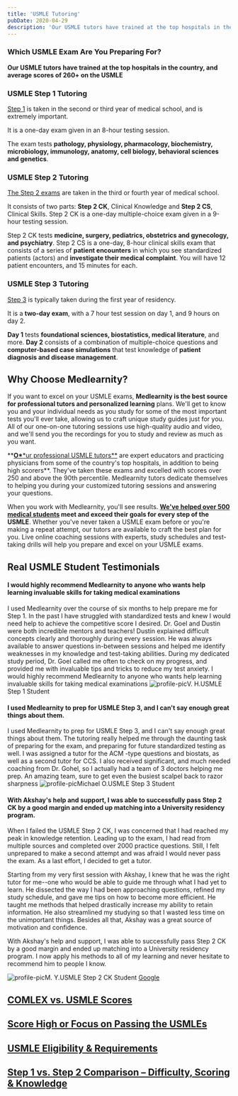 ```yaml
---
title: 'USMLE Tutoring'
pubDate: 2020-04-29
description: 'Our USMLE tutors have trained at the top hospitals in the country, and average scores of 260+ on the USMLE.'
---
```


### Which USMLE Exam Are You Preparing For?

**Our USMLE tutors have trained at the top hospitals in the country, and average scores of 260+ on the USMLE**

### USMLE Step 1 Tutoring

[Step 1](https://www.medlearnity.com/usmle-tutoring-step-1/) is taken in the second or third year of medical school, and is extremely important.

It is a one-day exam given in an 8-hour testing session. 

The exam tests **pathology, physiology, pharmacology, biochemistry, microbiology, immunology, anatomy, cell biology, behavioral sciences and genetics**.

### USMLE Step 2 Tutoring

[The Step 2 exams](https://www.medlearnity.com/step-2ck-usmle/) are taken in the third or fourth year of medical school.

It consists of two parts: **Step 2 CK**, Clinical Knowledge and **Step 2 CS**, Clinical Skills. Step 2 CK is a one-day multiple-choice exam given in a 9-hour testing session.

Step 2 CK tests **medicine, surgery, pediatrics, obstetrics and gynecology, and psychiatry**. Step 2 CS is a one-day, 8-hour clinical skills exam that consists of a series of **patient encounters** in which you see standardized patients (actors) and **investigate their medical complaint**. You will have 12 patient encounters, and 15 minutes for each.

### USMLE Step 3 Tutoring

[Step 3](https://www.medlearnity.com/usmle-step-3/) is typically taken during the first year of residency.

It is a **two-day exam**, with a 7 hour test session on day 1, and 9 hours on day 2. 

**Day 1** tests **foundational sciences, biostatistics, medical literature**, and more. **Day 2** consists of a combination of multiple-choice questions and **computer-based case simulations** that test knowledge of **patient diagnosis and disease management**.

## Why Choose Medlearnity?

If you want to excel on your USMLE exams, **Medlearnity is the best source for professional tutors and personalized learning** plans. We'll get to know you and your individual needs as you study for some of the most important tests you'll ever take, allowing us to craft unique study guides just for you. All of our one-on-one tutoring sessions use high-quality audio and video, and we'll send you the recordings for you to study and review as much as you want.

**[**O\***\*ur professional USMLE tutors**](https://www.medlearnity.com/our-tutors/) are expert educators and practicing physicians from some of the country's top hospitals, in addition to being high scorers\*\*. They've taken these exams and excelled with scores over 250 and above the 90th percentile. Medlearnity tutors dedicate themselves to helping you during your customized tutoring sessions and answering your questions.

When you work with Medlearnity, you'll see results. **[We've helped over 500 medical students](https://www.medlearnity.com/student-testimonials/) meet and exceed their goals for every step of the USMLE**. Whether you've never taken a USMLE exam before or you're making a repeat attempt, our tutors are available to craft the best plan for you. Live online coaching sessions with experts, study schedules and test-taking drills will help you prepare and excel on your USMLE exams.

## Real USMLE Student Testimonials

#### I would highly recommend Medlearnity to anyone who wants help learning invaluable skills for taking medical examinations

I used Medlearnity over the course of six months to help prepare me for Step 1. In the past I have struggled with standardized tests and knew I would need help to achieve the competitive score I desired. Dr. Goel and Dustin were both incredible mentors and teachers! Dustin explained difficult concepts clearly and thoroughly during every session. He was always available to answer questions in-between sessions and helped me identify weaknesses in my knowledge and test-taking abilities. During my dedicated study period, Dr. Goel called me often to check on my progress, and provided me with invaluable tips and tricks to reduce my test anxiety. I would highly recommend Medlearnity to anyone who wants help learning invaluable skills for taking medical examinations
![profile-pic](https://i2xfwztd2ksbegse.public.blob.vercel-storage.com/wp/2023/10/testimonial-placeholder.png)V. H.USMLE Step 1 Student

#### I used Medlearnity to prep for USMLE Step 3, and I can't say enough great things about them.

I used Medlearnity to prep for USMLE Step 3, and I can't say enough great things about them. The tutoring really helped me through the daunting task of preparing for the exam, and preparing for future standardized testing as well. I was assigned a tutor for the ACM -type questions and biostats, as well as a second tutor for CCS. I also received significant, and much needed coaching from Dr. Gohel, so I actually had a team of 3 doctors helping me prep. An amazing team, sure to get even the busiest scalpel back to razor sharpness
![profile-pic](https://i2xfwztd2ksbegse.public.blob.vercel-storage.com/wp/2023/10/testimonial-placeholder.png)Michael O.USMLE Step 3 Student

#### With Akshay's help and support, I was able to successfully pass Step 2 CK by a good margin and ended up matching into a University residency program.

When I failed the USMLE Step 2 CK, I was concerned that I had reached my peak in knowledge retention. Leading up to the exam, I had read from multiple sources and completed over 2000 practice questions. Still, I felt unprepared to make a second attempt and was afraid I would never pass the exam. As a last effort, I decided to get a tutor.

Starting from my very first session with Akshay, I knew that he was the right tutor for me--one who would be able to guide me through what I had yet to learn. He dissected the way I had been approaching questions, refined my study schedule, and gave me tips on how to become more efficient. He taught me methods that helped drastically increase my ability to retain information. He also streamlined my studying so that I wasted less time on the unimportant things. Besides all that, Akshay was a great source of motivation and confidence.

With Akshay's help and support, I was able to successfully pass Step 2 CK by a good margin and ended up matching into a University residency program. I now apply his methods to all of my learning and never hesitate to recommend him to people I know.

![profile-pic](https://i2xfwztd2ksbegse.public.blob.vercel-storage.com/wp/2023/10/testimonial-placeholder.png)M. Y.USMLE Step 2 CK Student [Google](https://www.google.com/search?sxsrf=ALeKk02Np3zuLpVvWHuLh8YQxCysUEKy4Q%3A1588046050926&ei=4qinXouTOPGzytMPwPe00Ag&q=medlearnity+google+reviews&oq=medlearnity+google+reviews&gs_lcp=CgZwc3ktYWIQAzIECCMQJ1CEKljpMWCBM2gAcAB4AIABXIgBtAaSAQIxMJgBAKABAaoBB2d3cy13aXo&sclient=psy-ab&ved=0ahUKEwiLjILGnIrpAhXxmXIEHcA7DYoQ4dUDCAw&uact=5#lrd=0x89c25981baf77257:0xf372ef78c42cfd0b,1,,,)

## [COMLEX vs. USMLE Scores](https://www.medlearnity.com/comlex-vs-usmle-scores/ 'COMLEX vs. USMLE Scores')

## [Score High or Focus on Passing the USMLEs](https://www.medlearnity.com/score-high-or-focus-on-passing-usmle/ 'Score High or Focus on Passing the USMLEs')

## [USMLE Eligibility & Requirements](https://www.medlearnity.com/usmle-eligibility-and-requirements/ 'USMLE Eligibility & Requirements')

## [Step 1 vs. Step 2 Comparison – Difficulty, Scoring & Knowledge](https://www.medlearnity.com/usmle-step-1-vs-step-2/ 'Step 1 vs. Step 2 Comparison – Difficulty, Scoring & Knowledge')
